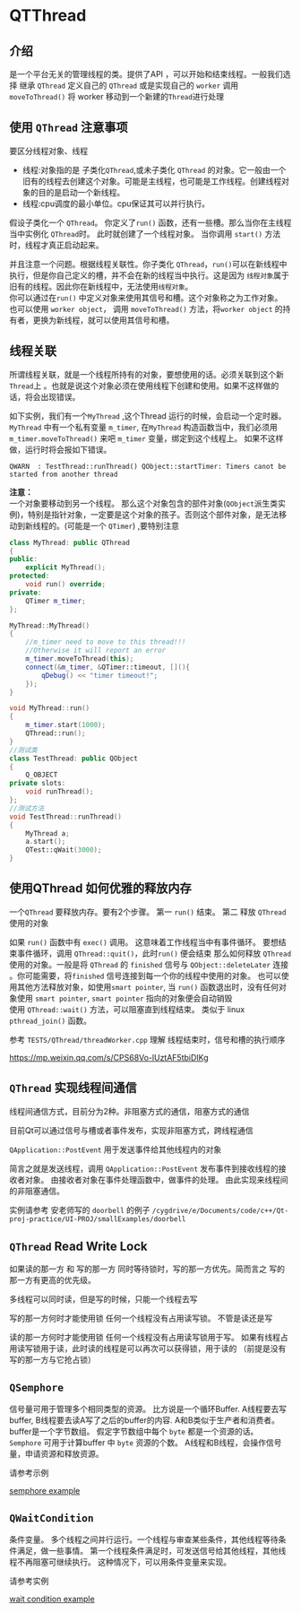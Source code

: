 # QTThread 

## 介绍 

是一个平台无关的管理线程的类。提供了API ，可以开始和结束线程。一般我们选择 继承 `QThread` 定义自己的 `QThread` 或是实现自己的 `worker` 调用 `moveToThread()` 将 worker 移动到一个新建的`Thread`进行处理 

## 使用 `QThread` 注意事项 

要区分线程对象、线程

- 线程:对象指的是 子类化`QThread`,或未子类化 `QThread` 的对象。它一般由一个旧有的线程去创建这个对象。可能是主线程，也可能是工作线程。创建线程对象的目的是启动一个新线程。 
- 线程:cpu调度的最小单位。cpu保证其可以并行执行。 

假设子类化一个 `QThread`。 你定义了`run()` 函数，还有一些槽。那么当你在主线程当中实例化 `QThread`时。 此时就创建了一个线程对象。 当你调用 `start()` 方法时，线程才真正启动起来。

并且注意一个问题。根据线程关联性。你子类化 `QThread`，`run()`可以在新线程中执行，但是你自己定义的槽，并不会在新的线程当中执行。这是因为 `线程对象`属于旧有的线程。因此你在新线程中，无法使用`线程对象`。<br/>
你可以通过在`run()` 中定义对象来使用其信号和槽。这个对象称之为工作对象。 也可以使用 `worker object`， 调用 `moveToThread()` 方法，将`worker object` 的持有者，更换为新线程，就可以使用其信号和槽。  

## 线程关联 

所谓线程关联，就是一个线程所持有的对象，要想使用的话。必须关联到这个新`Thread`上 。也就是说这个对象必须在使用线程下创建和使用。如果不这样做的话，将会出现错误。 

如下实例，我们有一个`MyThread` ,这个Thread 运行的时候，会启动一个定时器。 `MyThread` 中有一个私有变量 `m_timer`, 在`MyThread` 构造函数当中，我们必须用 `m_timer.moveToThread()` 来吧 `m_timer` 变量，绑定到这个线程上。 如果不这样做，运行时将会报如下错误。
```
QWARN  : TestThread::runThread() QObject::startTimer: Timers canot be started from another thread
``` 

**注意：**<br/> 一个对象要移动到另一个线程。 那么这个对象包含的部件对象(`QObject`派生类实例)，特别是指针对象，一定要是这个对象的孩子。否则这个部件对象，是无法移动到新线程的。(可能是一个 `QTimer`) ,要特别注意 


```c++
class MyThread: public QThread 
{
public:
    explicit MyThread();
protected:
    void run() override;
private:
    QTimer m_timer; 
};

MyThread::MyThread()
{
    //m_timer need to move to this thread!!!
    //Otherwise it will report an error 
    m_timer.moveToThread(this); 
    connect(&m_timer, &QTimer::timeout, [](){
        qDebug() << "timer timeout!";
    });
}

void MyThread::run()
{
    m_timer.start(1000);
    QThread::run(); 
}
//测试类 
class TestThread: public QObject 
{
    Q_OBJECT
private slots:
    void runThread(); 
};
//测试方法
void TestThread::runThread()
{
    MyThread a; 
    a.start(); 
    QTest::qWait(3000);
}
```

## 使用QThread 如何优雅的释放内存


一个`QThread` 要释放内存。要有2个步骤。 第一 `run()` 结束。 第二 释放 `QThread` 使用的对象 

如果 `run()` 函数中有 `exec()` 调用。 这意味着工作线程当中有事件循环。 要想结束事件循环，调用 `QThread::quit()`，此时`run()` 便会结束
那么如何释放 `QThread` 使用的对象。一般是将 `QThread` 的 `finished` 信号与 `QObject::deleteLater` 连接 。你可能需要，将`finished` 信号连接到每一个你的线程中使用的对象。 也可以使用其他方法释放对象，如使用`smart pointer`, 当 `run()` 函数退出时，没有任何对象使用 `smart pointer`, `smart pointer` 指向的对象便会自动销毁 <br/>
使用 `QThread::wait()` 方法，可以阻塞直到线程结束。 类似于 linux  `pthread_join()` 函数。 


参考 `TESTS/QThread/threadWorker.cpp`  理解 线程结束时，信号和槽的执行顺序 


https://mp.weixin.qq.com/s/CPS68Vo-lUztAF5tbiDIKg
## `QThread` 实现线程间通信


线程间通信方式，目前分为2种。非阻塞方式的通信，阻塞方式的通信 

目前Qt可以通过信号与槽或者事件发布，实现非阻塞方式，跨线程通信 



`QApplication::PostEvent` 用于发送事件给其他线程内的对象 

简言之就是发送线程，调用 `QApplication::PostEvent` 发布事件到接收线程的接收者对象。 由接收者对象在事件处理函数中，做事件的处理。 由此实现来线程间的非阻塞通信。 

实例请参考 安老师写的 `doorbell` 的例子
`/cygdrive/e/Documents/code/c++/Qt-proj-practice/UI-PROJ/smallExamples/doorbell`










## `QThread` Read Write Lock 


如果读的那一方 和 写的那一方 同时等待锁时，写的那一方优先。简而言之 写的那一方有更高的优先级。 

多线程可以同时读，但是写的时候，只能一个线程去写 

写的那一方何时才能使用锁 
    任何一个线程没有占用读写锁。 不管是读还是写 

读的那一方何时才能使用锁 
    任何一个线程没有占用读写锁用于写。 
    如果有线程占用读写锁用于读，此时读的线程是可以再次可以获得锁，用于读的 （前提是没有写的那一方与它抢占锁）


## `QSemphore`

信号量可用于管理多个相同类型的资源。 比方说是一个循环Buffer. A线程要去写buffer, B线程要去读A写了之后的buffer的内容. A和B类似于生产者和消费者。 buffer是一个字节数组。 假定字节数组中每个 `byte` 都是一个资源的话。 `Semphore` 可用于计算buffer 中 `byte` 资源的个数。
A线程和B线程，会操作信号量，申请资源和释放资源。 

请参考示例

[semphore example](https://doc.qt.io/qt-5/qtcore-threads-semaphores-example.html)




## `QWaitCondition`

条件变量。 多个线程之间并行运行。一个线程与审查某些条件，其他线程等待条件满足，做一些事情。 第一个线程条件满足时，可发送信号给其他线程，其他线程不再阻塞可继续执行。 这种情况下，可以用条件变量来实现。 

请参考实例 

[wait condition example ](https://doc.qt.io/archives/qt-5.9/qtcore-threads-waitconditions-example.html)










